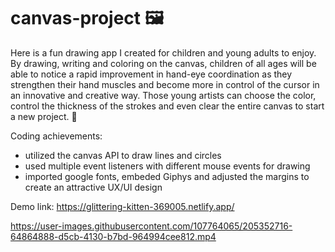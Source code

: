 # canvas-project 🖼
Here is a fun drawing app I created for children and young adults to enjoy. By drawing, writing and coloring on the canvas, children of all ages will be able to notice a rapid improvement in 
hand-eye coordination as they strengthen their hand muscles and become more in control of the cursor in an innovative and creative way. Those young artists can choose the color, control the thickness
of the strokes and even clear the entire canvas to start a new project. 🎨

Coding achievements:

- utilized the canvas API to draw lines and circles
- used multiple event listeners with different mouse events for drawing
- imported google fonts, embeded Giphys and adjusted the margins to create an attractive UX/UI design

Demo link: https://glittering-kitten-369005.netlify.app/





https://user-images.githubusercontent.com/107764065/205352716-64864888-d5cb-4130-b7bd-964994cee812.mp4


